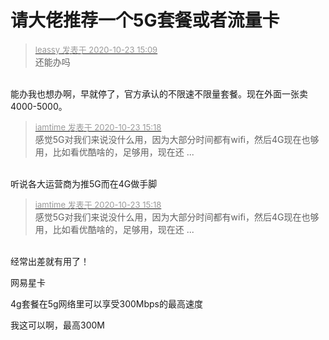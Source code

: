 # 请大佬推荐一个5G套餐或者流量卡


<div class="quote"><blockquote><font size="2"><a href="https://www.hostloc.com/forum.php?mod=redirect&amp;goto=findpost&amp;pid=9341313&amp;ptid=757609" target="_blank"><font color="#999999">leassy 发表于 2020-10-23 15:09</font></a></font><br />
还能办吗</blockquote></div><br />
能办我也想办啊，早就停了，官方承认的不限速不限量套餐。现在外面一张卖4000-5000。

<div class="quote"><blockquote><font size="2"><a href="https://www.hostloc.com/forum.php?mod=redirect&amp;goto=findpost&amp;pid=9341354&amp;ptid=757609" target="_blank"><font color="#999999">iamtime 发表于 2020-10-23 15:18</font></a></font><br />
感觉5G对我们来说没什么用，因为大部分时间都有wifi，然后4G现在也够用，比如看优酷啥的，足够用，现在还 ...</blockquote></div><br />
听说各大运营商为推5G而在4G做手脚

<div class="quote"><blockquote><font size="2"><a href="https://www.hostloc.com/forum.php?mod=redirect&amp;goto=findpost&amp;pid=9341354&amp;ptid=757609" target="_blank"><font color="#999999">iamtime 发表于 2020-10-23 15:18</font></a></font><br />
感觉5G对我们来说没什么用，因为大部分时间都有wifi，然后4G现在也够用，比如看优酷啥的，足够用，现在还 ...</blockquote></div><br />
经常出差就有用了！

网易星卡

4g套餐在5g网络里可以享受300Mbps的最高速度

我这可以啊，最高300M&nbsp;&nbsp;
